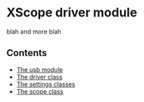 # XScope driver module

blah and more blah

## Contents

* [The usb module](usb_module.md.html)
* [The driver class](driver.md.html)
* [The settings classes](settings.md.html)
* [The scope class](scope_class.md.html)
